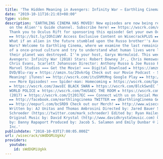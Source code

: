 ```yaml
---
title: 'The Hidden Meaning in Avengers: Infinity War – Earthling Cinema'
date: "2019-10-11T16:21:03+08:00"
type: video
description: 'EARTHLING CINEMA HAS MOVED! New episodes are now being released only
  on the Alien''s Guide channel. Subscribe here! ►► https://wscrk.com/AliensGuide
  Thank you to Oculus Rift for sponsoring this episode! Get your own Oculus Rift at
  ►► http://bit.ly/2OhIiWV Access Exclusive Content on WisecrackPLUS ►► http://wscrk.com/PatreonWC
  What if an alien in the future stumbled upon the Russo brother''s Avengers: Infinity
  Wars? Welcome to Earthling Cinema, where we examine the last remaining artifacts
  of a once-proud culture and try to understand what human lives were like before
  their planet was destroyed. I''m your host, Garyx Wormuloid. This week''s film:
  Avengers: Infinity War (2018) Stars: Robert Downey Jr., Chris Hemsworth, Mark Ruffalo,
  Chris Evans, Scarlett Johansson Director: Anthony Russo & Joe Russo Production Co:
  Marvel Studios === Get the Movie! === Digital Download ► https://amzn.to/2NoM57l
  DVD/Blu-ray ► https://amzn.to/2OvkrGg Check out our Movie Podcast - Show Me the
  Meaning! iTunes! ►► http://wscrk.com/ituShMtMng Google Play ►► http://wscrk.com/gpmShMtMng
  === More Episodes! === Spider-man: Homecoming ► https://wscrk.com/SpdrmnHEC JAWS
  ► https://wscrk.com/JawsEC BLACK SWAN ► https://wscrk.com/BlckSwnEC TEAM AMERICA:
  WORLD POLICE ► https://wscrk.com/TmUSAEC THE ROOM ► https://wscrk.com/ThRmEC IT
  (2017) ► https://wscrk.com/It2017EC === Connect with us on Social Media! === FACEBOOK
  ►► http://facebook.com/earthlingcinema TWITTER ►► @EarthlingCinema Get Email Alerts
  ►► http://eepurl.com/bcSRD9 Check out our Merch! ►► http://www.wisecrackstore.com
  Written by: AJ Unitas and Thomas Ambrosini Directed by: Jared Bauer Starring: Mark
  Schroeder (https://twitter.com/mark_schroeder) Edited by: Ryan Hailey (http://www.ryanhaileydotcom.com/)
  Original Music by: David Krystal (http://www.davidkrystalmusic.com) Opening Animation
  by: Danny Rapaport Produced by: Jacob S. Salamon and Emily Dunbar © 2018 Wisecrack,
  Inc.'
publishdate: "2018-10-03T17:00:05.000Z"
url: /wisecrack/sWdDGMiUgkk/
providers:
  youtube:
    id: sWdDGMiUgkk
---
```

